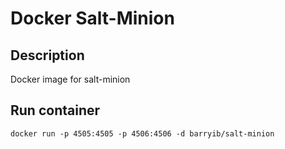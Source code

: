 Docker Salt-Minion
==================

Description
-----------
Docker image for salt-minion

Run container
-------------
`docker run -p 4505:4505 -p 4506:4506 -d barryib/salt-minion`


